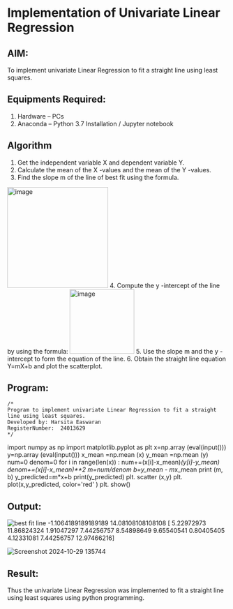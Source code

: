 # Implementation of Univariate Linear Regression
## AIM:
To implement univariate Linear Regression to fit a straight line using least squares.

## Equipments Required:
1. Hardware – PCs
2. Anaconda – Python 3.7 Installation / Jupyter notebook

## Algorithm
1. Get the independent variable X and dependent variable Y.
2. Calculate the mean of the X -values and the mean of the Y -values.
3. Find the slope m of the line of best fit using the formula. 
<img width="231" alt="image" src="https://user-images.githubusercontent.com/93026020/192078527-b3b5ee3e-992f-46c4-865b-3b7ce4ac54ad.png">
4. Compute the y -intercept of the line by using the formula:
<img width="148" alt="image" src="https://user-images.githubusercontent.com/93026020/192078545-79d70b90-7e9d-4b85-9f8b-9d7548a4c5a4.png">
5. Use the slope m and the y -intercept to form the equation of the line.
6. Obtain the straight line equation Y=mX+b and plot the scatterplot.

## Program:
```
/*
Program to implement univariate Linear Regression to fit a straight line using least squares.
Developed by: Harsita Easwaran
RegisterNumber:  24013629
*/
```
import numpy as np 
import matplotlib.pyplot as plt
x=np.array (eval(input()))
y=np.array (eval(input()))
x_mean =np.mean (x)
y_mean =np.mean (y)
num=0
denom=0
for i in range(len(x)) :
 num+=(x[i]-x_mean)*(y[i]-y_mean)
 denom+=(x[i]-x_mean)**2
m=num/denom
b=y_mean - m*x_mean
print (m, b)
y_predicted=m*x+b
print(y_predicted)
plt. scatter (x,y)
plt. plot(x,y_predicted, color='red' )
plt. show()

## Output:
![best fit line](sam.png)
-1.1064189189189189 14.08108108108108
[ 5.22972973 11.86824324  1.91047297  7.44256757  8.54898649  9.65540541
  0.80405405  4.12331081  7.44256757 12.97466216]

![Screenshot 2024-10-29 135744](https://github.com/user-attachments/assets/cdd44431-ee2d-4892-a8a8-611c157d3d55)

## Result:
Thus the univariate Linear Regression was implemented to fit a straight line using least squares using python programming.
